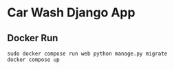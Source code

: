# Car Wash Django App

## Docker Run
```
sudo docker compose run web python manage.py migrate
docker compose up
```
